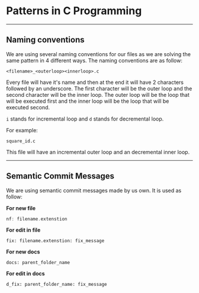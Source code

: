 # Patterns in C Programming

---

## Naming conventions

We are using several naming conventions for our files as we are solving the same pattern in 4 different ways. The naming conventions are as follow:

```
<filename>_<outerloop><innerloop>.c
```
Every file will have it's name and then at the end it will have 2 characters followed by an underscore. The first character will be the outer loop and the second character will be the inner loop. The outer loop will be the loop that will be executed first and the inner loop will be the loop that will be executed second. 

`i` stands for incremental loop and `d` stands for decremental loop.

For example:

```
square_id.c
```

This file will have an incremental outer loop and an decremental inner loop.

---

## Semantic Commit Messages

We are using semantic commit messages made by us own. It is used as follow:

**For new file**

```c
nf: filename.extenstion
```

**For edit in file**

```
fix: filename.extenstion: fix_message
```

**For new docs**

```
docs: parent_folder_name
```

**For edit in docs**

```
d_fix: parent_folder_name: fix_message
```
